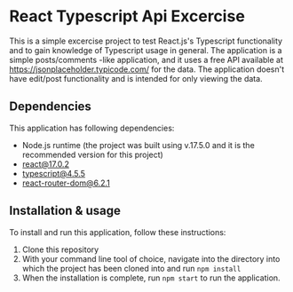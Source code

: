 # React Typescript Api Excercise

This is a simple excercise project to test React.js's Typescript functionality and to gain knowledge of Typescript usage in general. The application is a simple posts/comments -like application, and it uses a free API available at https://jsonplaceholder.typicode.com/ for the data. The application doesn't have edit/post functionality and is intended for only viewing the data.

## Dependencies
This application has following dependencies:
- Node.js runtime (the project was built using v.17.5.0 and it is the recommended version for this project)
- react@17.0.2
- typescript@4.5.5
- react-router-dom@6.2.1

## Installation & usage
To install and run this application, follow these instructions:
1. Clone this repository
2. With your command line tool of choice, navigate into the directory into which the project has been cloned into and run `npm install`
3. When the installation is complete, run `npm start` to run the application.
